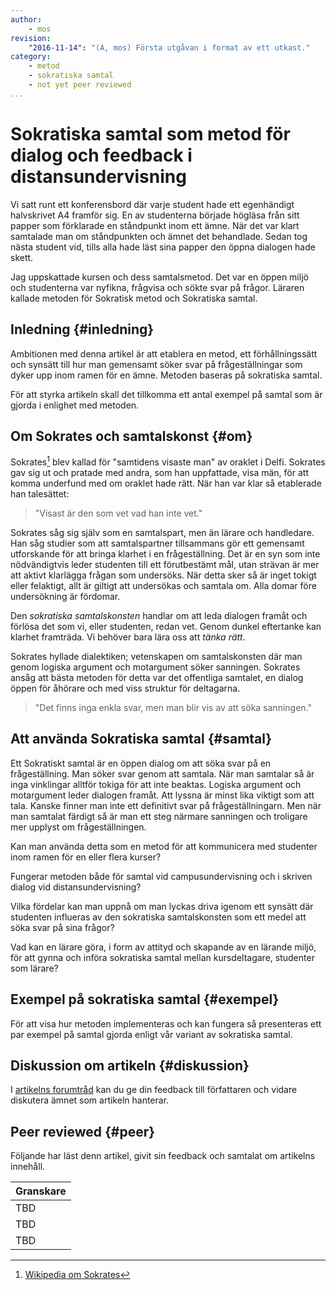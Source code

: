 ```yaml
---
author:
    - mos
revision:
    "2016-11-14": "(A, mos) Första utgåvan i format av ett utkast."
category:
    - metod
    - sokratiska samtal
    - not yet peer reviewed
...
```

Sokratiska samtal som metod för dialog och feedback i distansundervisning
===================================

Vi satt runt ett konferensbord där varje student hade ett egenhändigt halvskrivet A4 framför sig. En av studenterna började högläsa från sitt papper som förklarade en ståndpunkt inom ett ämne. När det var klart samtalade man om ståndpunkten och ämnet det behandlade. Sedan tog nästa student vid, tills alla hade läst sina papper den öppna dialogen hade skett.

Jag uppskattade kursen och dess samtalsmetod. Det var en öppen miljö och studenterna var nyfikna, frågvisa och sökte svar på frågor. Läraren kallade metoden för Sokratisk metod och Sokratiska samtal.

<!--more-->



Inledning {#inledning}
-----------------------

Ambitionen med denna artikel är att etablera en metod, ett förhållningssätt och synsätt till hur man gemensamt söker svar på frågeställningar som dyker upp inom ramen för en ämne. Metoden baseras på sokratiska samtal.

För att styrka artikeln skall det tillkomma ett antal exempel på samtal som är gjorda i enlighet med metoden.



Om Sokrates och samtalskonst {#om}
-----------------------

Sokrates[^1] blev kallad för "samtidens visaste man" av oraklet i Delfi. Sokrates gav sig ut och pratade med andra, som han uppfattade, visa män, för att komma underfund med om oraklet hade rätt. När han var klar så etablerade han talesättet:

> "Visast är den som vet vad han inte vet."

Sokrates såg sig själv som en samtalspart, men än lärare och handledare. Han såg studier som att samtalspartner tillsammans gör ett gemensamt utforskande för att bringa klarhet i en frågeställning. Det är en syn som inte nödvändigtvis leder studenten till ett förutbestämt mål, utan strävan är mer att aktivt klarlägga frågan som undersöks. När detta sker så är inget tokigt eller felaktigt, allt är giltigt att undersökas och samtala om. Alla domar före undersökning är fördomar.

Den *sokratiska samtalskonsten* handlar om att leda dialogen framåt och förlösa det som vi, eller studenten, redan vet. Genom dunkel eftertanke kan klarhet framträda. Vi behöver bara lära oss att *tänka rätt*.

Sokrates hyllade dialektiken; vetenskapen om samtalskonsten där man genom logiska argument och motargument söker sanningen. Sokrates ansåg att bästa metoden för detta var det offentliga samtalet, en dialog öppen för åhörare och med viss struktur för deltagarna.

> "Det finns inga enkla svar, men man blir vis av att söka sanningen."



Att använda Sokratiska samtal {#samtal}
-----------------------

Ett Sokratiskt samtal är en öppen dialog om att söka svar på en frågeställning. Man söker svar genom att samtala. När man samtalar så är inga vinklingar alltför tokiga för att inte beaktas. Logiska argument och motargument leder dialogen framåt. Att lyssna är minst lika viktigt som att tala. Kanske finner man inte ett definitivt svar på frågeställningarn. Men när man samtalat färdigt så är man ett steg närmare sanningen och troligare mer upplyst om frågeställningen.

Kan man använda detta som en metod för att kommunicera med studenter inom ramen för en eller flera kurser?

Fungerar metoden både för samtal vid campusundervisning och i skriven dialog vid distansundervisning?

Vilka fördelar kan man uppnå om man lyckas driva igenom ett synsätt där studenten influeras av den sokratiska samtalskonsten som ett medel att söka svar på sina frågor?

Vad kan en lärare göra, i form av attityd och skapande av en lärande miljö, för att gynna och införa sokratiska samtal mellan kursdeltagare, studenter som lärare?



Exempel på sokratiska samtal {#exempel}
-----------------------

För att visa hur metoden implementeras och kan fungera så presenteras ett par exempel på samtal gjorda enligt vår variant av sokratiska samtal.




Diskussion om artikeln {#diskussion}
-----------------------

I [artikelns forumtråd](t/5854) kan du ge din feedback till författaren och vidare diskutera ämnet som artikeln hanterar.



Peer reviewed {#peer}
-----------------------

Följande har läst denn artikel, givit sin feedback och samtalat om artikelns innehåll.

| Granskare |
|-----------|
|TBD |
|TBD |
|TBD |



[^1]: [Wikipedia om Sokrates]( https://sv.wikipedia.org/wiki/Sokrates)
